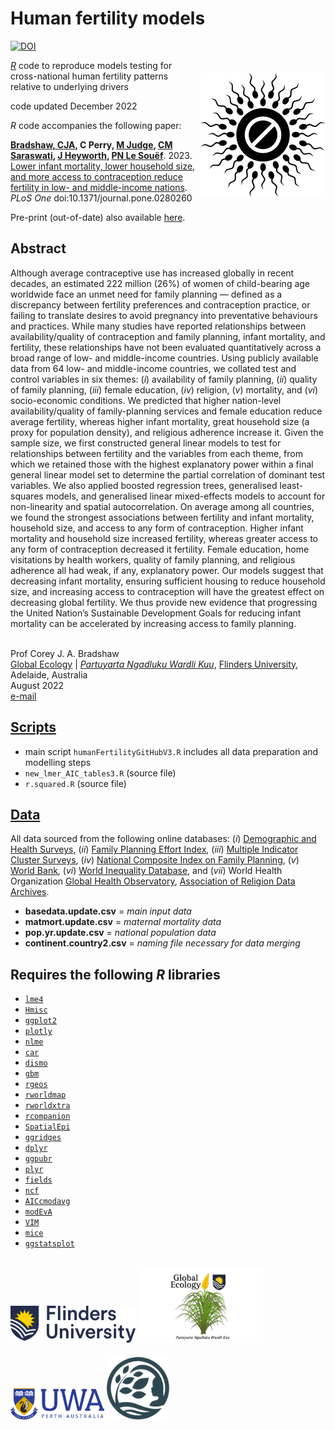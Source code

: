 # Human fertility models

<a href="https://doi.org/10.5281/zenodo.7496142"><img src="https://zenodo.org/badge/DOI/10.5281/zenodo.7496142.svg" alt="DOI"></a>

<img align="right" src="www/contraception.png" alt="contraception" width="200" style="margin-top: 20px">

<a href="https://cran.r-project.org"><em>R</em></a> code to reproduce models testing for cross-national human fertility patterns relative to underlying drivers

code updated December 2022

<em>R</em> code accompanies the following paper:

<strong><a href="https://globalecologyflinders.com/people/#DIRECTOR">Bradshaw, CJA</a>, C Perry, <a href="https://orcid.org/0000-0002-9948-1865">M Judge</a>, <a href="https://www.linkedin.com/in/chitra-maharani-saraswati-6bab3510b?originalSubdomain=au">CM Saraswati</a>, <a href="https://research-repository.uwa.edu.au/en/persons/jane-heyworth">J Heyworth</a>, <a href="https://research-repository.uwa.edu.au/en/persons/peter-le-souef">PN Le Souëf</a></strong>. 2023. <a href="http://doi.org/10.1371/journal.pone.0280260">Lower infant mortality, lower household size, and more access to contraception reduce fertility in low- and middle-income nations</a>. <em>PLoS One</em> doi:10.1371/journal.pone.0280260  

Pre-print (out-of-date) also available <a href="http://doi.org/10.1101/2021.12.16.21267946">here</a>.

## Abstract
Although average contraceptive use has increased globally in recent decades, an estimated 222 million (26%) of women of child-bearing age worldwide face an unmet need for family planning — defined as a discrepancy between fertility preferences and contraception practice, or failing to translate desires to avoid pregnancy into preventative behaviours and practices. While many studies have reported relationships between availability/quality of contraception and family planning, infant mortality, and fertility, these relationships have not been evaluated quantitatively across a broad range of low- and middle-income countries. Using publicly available data from 64 low- and middle-income countries, we collated test and control variables in six themes: (<em>i</em>) availability of family planning, (<em>ii</em>) quality of family planning, (<em>iii</em>) female education, (<em>iv</em>) religion, (<em>v</em>) mortality, and (<em>vi</em>) socio-economic conditions. We predicted that higher nation-level availability/quality of family-planning services and female education reduce average fertility, whereas higher infant mortality, great household size (a proxy for population density), and religious adherence increase it. Given the sample size, we first constructed general linear models to test for relationships between fertility and the variables from each theme, from which we retained those with the highest explanatory power within a final general linear model set to determine the partial correlation of dominant test variables. We also applied boosted regression trees, generalised least-squares models, and generalised linear mixed-effects models to account for non-linearity and spatial autocorrelation. On average among all countries, we found the strongest associations between fertility and infant mortality, household size, and access to any form of contraception. Higher infant mortality and household size increased fertility, whereas greater access to any form of contraception decreased it fertility. Female education, home visitations by health workers, quality of family planning, and religious adherence all had weak, if any, explanatory power. Our models suggest that decreasing infant mortality, ensuring sufficient housing to reduce household size, and increasing access to contraception will have the greatest effect on decreasing global fertility. We thus provide new evidence that progressing the United Nation’s Sustainable Development Goals for reducing infant mortality can be accelerated by increasing access to family planning.  

<br>
Prof Corey J. A. Bradshaw <br>
<a href="http://globalecologyflinders.com" target="_blank">Global Ecology</a> | <em><a href="https://globalecologyflinders.com/partuyarta-ngadluku-wardli-kuu/" target="_blank">Partuyarta Ngadluku Wardli Kuu</a></em>, <a href="http://flinders.edu.au" target="_blank">Flinders University</a>, Adelaide, Australia <br>
August 2022 <br>
<a href=mailto:corey.bradshaw@flinders.edu.au>e-mail</a> <br>

## <a href="https://github.com/cjabradshaw/humanfertility/tree/main/scripts">Scripts</a>
- main script <code>humanFertilityGitHubV3.R</code> includes all data preparation and modelling steps
- <code>new_lmer_AIC_tables3.R</code> (source file)
- <code>r.squared.R</code> (source file)

## <a href="https://github.com/cjabradshaw/humanfertility/tree/main/data">Data</a>
All data sourced from the following online databases: (<em>i</em>) <a href="http://dhsprogram.com">Demographic and Health Surveys</a>, (<em>ii</em>) <a href="http://track20.org/pages/data_analysis/policy/FPE.php">Family Planning Effort Index</a>, (<em>iii</em>) <a href="http://mics.unicef.org">Multiple Indicator Cluster Surveys</a>, (<em>iv</em>) <a href="http://track20.org/pages/data_analysis/policy/NCIFP.php">National Composite Index on Family Planning</a>, (<em>v</em>) <a href="http://data.worldbank.org">World Bank</a>, (<em>vi</em>) <a href="http://wid.world/data">World Inequality Database</a>, and (<em>vii</em>) World Health Organization <a href="http://who.int/data/gho">Global Health Observatory</a>, <a href="http://www.thearda.com">Association of Religion Data Archives</a>.
- <strong>basedata.update.csv</strong> = <em>main input data</em>
- <strong>matmort.update.csv</strong> = <em>maternal mortality data</em>
- <strong>pop.yr.update.csv</strong> = <em>national population data</em>
- <strong>continent.country2.csv</strong> = <em>naming file necessary for data merging</em>

## Requires the following <em>R</em> libraries
- <code><a href="https://cran.r-project.org/web/packages/lme4/index.html">lme4</a></code>
- <code><a href="https://cran.r-project.org/web/packages/Hmisc/index.html">Hmisc</a></code>
- <code><a href="https://ggplot2.tidyverse.org/">ggplot2</a></code>
- <code><a href="https://plotly.com/r/">plotly</a></code>
- <code><a href="https://cran.r-project.org/web/packages/nlme/index.html">nlme</a></code>
- <code><a href="https://cran.r-project.org/web/packages/car/index.html">car</a></code>
- <code><a href="https://cran.r-project.org/web/packages/dismo/index.html">dismo</a></code>
- <code><a href="https://cran.r-project.org/web/packages/gbm/index.html">gbm</a></code>
- <code><a href="https://cran.r-project.org/web/packages/rgeos/index.html">rgeos</a></code>
- <code><a href="https://cran.r-project.org/web/packages/rworldmap/index.html">rworldmap</a></code>
- <code><a href="https://cran.r-project.org/web/packages/rworldxtra/index.html">rworldxtra</a></code>
- <code><a href="https://cran.r-project.org/web/packages/rcompanion/index.html">rcompanion</a></code>
- <code><a href="https://cran.r-project.org/web/packages/SpatialEpi/index.html">SpatialEpi</a></code>
- <code><a href="https://cran.r-project.org/web/packages/ggridges/vignettes/introduction.html">ggridges</a></code>
- <code><a href="https://cran.r-project.org/web/packages/dplyr/vignettes/dplyr.html">dplyr</a></code>
- <code><a href="https://cran.r-project.org/web/packages/ggpubr/index.html">ggpubr</a></code>
- <code><a href="https://cran.r-project.org/web/packages/plyr/index.html">plyr</a></code>
- <code><a href="https://cran.r-project.org/web/packages/fields/index.html">fields</a></code>
- <code><a href="https://cran.r-project.org/web/packages/ncf/index.html">ncf</a></code>
- <code><a href="https://cran.r-project.org/web/packages/AICcmodavg/index.html">AICcmodavg</a></code>
- <code><a href="https://cran.r-project.org/web/packages/modEvA/index.html">modEvA</a></code>
- <code><a href="https://cran.r-project.org/web/packages/VIM/index.html">VIM</a></code>
- <code><a href="https://www.rdocumentation.org/packages/mice/versions/3.14.0/topics/mice">mice</a></code>
- <code><a href="https://indrajeetpatil.github.io/ggstatsplot/">ggstatsplot</a></code>

<a href="https://www.flinders.edu.au"><img align="bottom-left" src="www/Flinders_University_Logo_Horizontal_RGB_Master.png" alt="Flinders University logo" width="200" style="margin-top: 20px"></a>
<a href="https://globalecologyflinders.com"><img align="bottom-left" src="www/GEL Logo Kaurna New Transp.png" alt="GEL logo" width="200" style="margin-top: 20px"></a>
<a href="https://www.uwa.edu.au"><img align="bottom-left" src="www/uwa2.png" alt="UWA logo" width="150" style="margin-top: 20px"></a>
<a href="https://github.com/FutureChildHealth"><img align="bottom-left" src="www/FCHlogo06122024transp.png" alt="Future Child Health logo" width="100" style="margin-top: 20px"></a>
